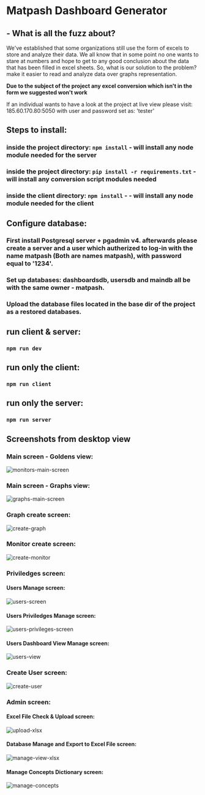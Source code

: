 # Matpash Dashboard Generator

## - What is all the fuzz about?
We've established that some organizations still use the form of excels to store and analyze their data. We all know that in some point no one wants to stare at numbers and hope to get to any good conclusion about the data that has been filled in excel sheets.
So, what is our solution to the problem? make it easier to read and analyze data over graphs representation.

**Due to the subject of the project any excel conversion which isn't in the form we suggested won't work**


If an individual wants to have a look at the project at live view please visit: 185.60.170.80:5050 with user and password set as: 'tester'

## Steps to install:
### inside the project directory: `npm install` - will install any node module needed for the server
### inside the project directory: `pip install -r requirements.txt` - will install any conversion script modules needed
### inside the client directory: `npm install` - - will install any node module needed for the client

## Configure database:
### First install Postgresql server + pgadmin v4. afterwards please create a server and a user which autherized to log-in with the name matpash (Both are names matpash), with password equal to '1234'.
### Set up databases: dashboardsdb, usersdb and maindb all be with the same owner - matpash.
### Upload the database files located in the base dir of the project as a restored databases.

## run client & server:
### `npm run dev`

## run only the client:
### `npm run client`

## run only the server:
### `npm run server`


## Screenshots from desktop view
### Main screen - Goldens view:
![monitors-main-screen](https://user-images.githubusercontent.com/36458741/110242864-9945ab80-7f60-11eb-9103-7e1c286ae854.png)

### Main screen - Graphs view:
![graphs-main-screen](https://user-images.githubusercontent.com/36458741/110242824-6a2f3a00-7f60-11eb-9069-0f4a81272e96.png)

### Graph create screen:
![create-graph](https://user-images.githubusercontent.com/36458741/110242872-a82c5e00-7f60-11eb-8420-2660543a34f2.png)

### Monitor create screen:
![create-monitor](https://user-images.githubusercontent.com/36458741/110242873-a95d8b00-7f60-11eb-907f-094d88ca0caa.png)

### Priviledges screen:
#### Users Manage screen:
![users-screen](https://user-images.githubusercontent.com/36458741/110242890-b8dcd400-7f60-11eb-86e3-e2944474390d.png)

#### Users Priviledges Manage screen:
![users-privileges-screen](https://user-images.githubusercontent.com/36458741/110242909-c6925980-7f60-11eb-906a-713ee70f644d.png)

#### Users Dashboard View Manage screen:
![users-view](https://user-images.githubusercontent.com/36458741/110242915-d3af4880-7f60-11eb-87d3-ae614692c759.png)

### Create User screen:
![create-user](https://user-images.githubusercontent.com/36458741/110242929-dca01a00-7f60-11eb-9bab-1cfedf17afa0.png)

### Admin screen:
#### Excel File Check & Upload screen:
![upload-xlsx](https://user-images.githubusercontent.com/36458741/110242936-e7f34580-7f60-11eb-9896-1dfc96fd5d97.png)

#### Database Manage and Export to Excel File screen:
![manage-view-xlsx](https://user-images.githubusercontent.com/36458741/110242941-ee81bd00-7f60-11eb-810c-4d417af26370.png)

#### Manage Concepts Dictionary screen:
![manage-concepts](https://user-images.githubusercontent.com/36458741/115987157-77f65880-a5bc-11eb-8f41-e72e3daafb72.png)
